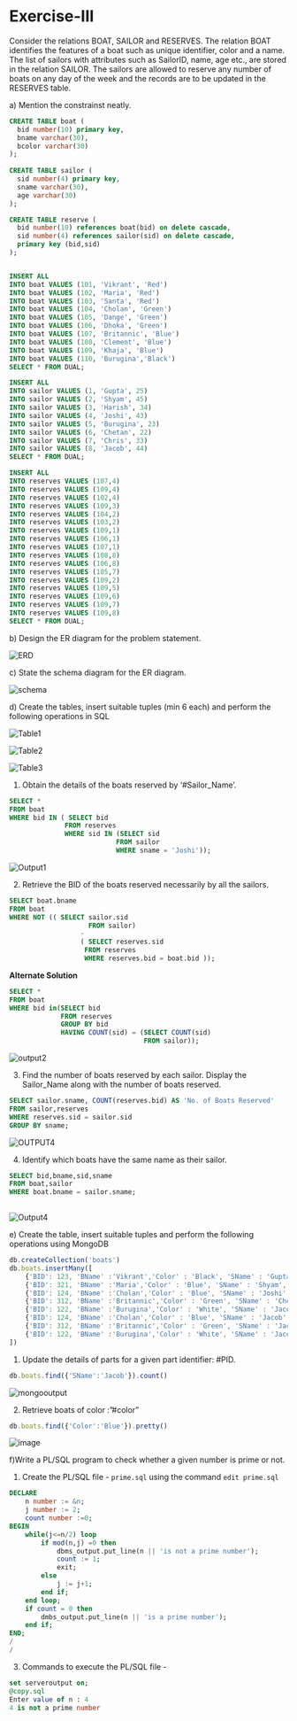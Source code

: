 # Exercise-III
Consider the relations BOAT, SAILOR and RESERVES. The relation BOAT identifies the features of a boat such as unique identifier, color and a name. The list of sailors with attributes such as SailorID, name, age etc., are stored in the relation SAILOR. The sailors are allowed to reserve any number of boats on any day of the week and the records are to be updated in the RESERVES table. 

a) Mention the constrainst neatly.

```sql
CREATE TABLE boat (
  bid number(10) primary key,
  bname varchar(30),
  bcolor varchar(30)
);
  
CREATE TABLE sailor (
  sid number(4) primary key,
  sname varchar(30),
  age varchar(30)
);

CREATE TABLE reserve (
  bid number(10) references boat(bid) on delete cascade,
  sid number(4) references sailor(sid) on delete cascade,
  primary key (bid,sid)
);


INSERT ALL
INTO boat VALUES (101, 'Vikrant', 'Red')
INTO boat VALUES (102, 'Maria', 'Red')
INTO boat VALUES (103, 'Santa', 'Red')
INTO boat VALUES (104, 'Cholan', 'Green')
INTO boat VALUES (105, 'Dange', 'Green')
INTO boat VALUES (106, 'Dhoka', 'Green')
INTO boat VALUES (107, 'Britannic', 'Blue')
INTO boat VALUES (108, 'Clement', 'Blue')
INTO boat VALUES (109, 'Khaja', 'Blue')
INTO boat VALUES (110, 'Burugina','Black')
SELECT * FROM DUAL;

INSERT ALL 
INTO sailor VALUES (1, 'Gupta', 25)
INTO sailor VALUES (2, 'Shyam', 45)
INTO sailor VALUES (3, 'Harish', 34)
INTO sailor VALUES (4, 'Joshi', 43)
INTO sailor VALUES (5, 'Burugina', 23)
INTO sailor VALUES (6, 'Chetan', 22)
INTO sailor VALUES (7, 'Chris', 33)
INTO sailor VALUES (8, 'Jacob', 44)
SELECT * FROM DUAL;

INSERT ALL
INTO reserves VALUES (107,4)
INTO reserves VALUES (109,4)
INTO reserves VALUES (102,4)
INTO reserves VALUES (109,3)
INTO reserves VALUES (104,2)
INTO reserves VALUES (103,2)
INTO reserves VALUES (109,1)
INTO reserves VALUES (106,1)
INTO reserves VALUES (107,1)
INTO reserves VALUES (108,8)
INTO reserves VALUES (106,8)
INTO reserves VALUES (105,7)
INTO reserves VALUES (109,2)
INTO reserves VALUES (109,5)
INTO reserves VALUES (109,6)
INTO reserves VALUES (109,7)
INTO reserves VALUES (109,8)
SELECT * FROM DUAL;

```



b) Design the ER diagram for the problem statement.

![ERD](https://user-images.githubusercontent.com/67141217/212526870-ca39b3fa-9b5a-461b-a434-8c5cf1fac3da.png)

c) State the schema diagram for the ER diagram. 

![schema](https://user-images.githubusercontent.com/67141217/212526876-80b28dcd-23e4-42e4-b4e3-e4a83e1220bf.png)

d) Create the tables, insert suitable tuples (min 6 each) and perform the following operations in SQL

![Table1](https://user-images.githubusercontent.com/67141217/212530349-445d3169-c2ec-46fc-bd20-2808ebf66fc9.png)

![Table2](https://user-images.githubusercontent.com/67141217/212526916-5074cef4-d16d-4420-8090-824c5cbaccf7.png)

![Table3](https://user-images.githubusercontent.com/67141217/212527248-e3269e8b-ce90-4b6b-abf5-4ae7ffe8a1e0.png)


 1. Obtain the details of the boats reserved by ‘#Sailor_Name’.

```sql 
SELECT *
FROM boat
WHERE bid IN ( SELECT bid
              FROM reserves
              WHERE sid IN (SELECT sid 
                           FROM sailor
                           WHERE sname = 'Joshi'));
```

![Output1](https://user-images.githubusercontent.com/67141217/212527029-c65f871d-1442-4172-893f-4f587c98132d.png)

 2. Retrieve the BID of the boats reserved necessarily by all the sailors.
 
```sql
SELECT boat.bname
FROM boat
WHERE NOT (( SELECT sailor.sid
                    FROM sailor)
                  -
                  ( SELECT reserves.sid
                   FROM reserves
                   WHERE reserves.bid = boat.bid ));
```

**Alternate Solution**

```sql
SELECT *
FROM boat 
WHERE bid in(SELECT bid
             FROM reserves 
             GROUP BY bid
             HAVING COUNT(sid) = (SELECT COUNT(sid) 
                                  FROM sailor));
```

![output2](https://user-images.githubusercontent.com/67141217/212529892-38963475-b0b0-45bd-9685-80596f82f970.png)

 3. Find the number of boats reserved by each sailor. Display the Sailor_Name along with the number of boats reserved.

```sql
SELECT sailor.sname, COUNT(reserves.bid) AS 'No. of Boats Reserved'
FROM sailor,reserves
WHERE reserves.sid = sailor.sid
GROUP BY sname;
```

![OUTPUT4](https://user-images.githubusercontent.com/67141217/212530190-e6a597ac-6f36-4f2e-9613-9bff8cb7da4b.png)


 4. Identify which boats have the same name as their sailor.
 
 ```sql
SELECT bid,bname,sid,sname
FROM boat,sailor
WHERE boat.bname = sailor.sname;
              
 ```
 
![Output4](https://user-images.githubusercontent.com/67141217/212530493-642f2e1d-9fa1-4e80-9812-e5318284c6e3.png)

 
e) Create the table, insert suitable tuples and perform the following operations using MongoDB

```javascript
db.createCollection('boats')
db.boats.insertMany([
    {'BID': 123, 'BName' :'Vikrant','Color' : 'Black', 'SName' : 'Gupta', 'SNo':1111 },
    {'BID': 321, 'BName' :'Maria','Color' : 'Blue', 'SName' : 'Shyam', 'SNo':1115 },
    {'BID': 124, 'BName' :'Cholan','Color' : 'Blue', 'SName' : 'Joshi', 'SNo':5111 },
    {'BID': 312, 'BName' :'Britannic','Color' : 'Green', 'SName' : 'Chetan', 'SNo':4511},
    {'BID': 122, 'BName' :'Burugina','Color' : 'White', 'SName' : 'Jacob', 'SNo':3111 },
    {'BID': 124, 'BName' :'Cholan','Color' : 'Blue', 'SName' : 'Jacob', 'SNo':3111 },
    {'BID': 312, 'BName' :'Britannic','Color' : 'Green', 'SName' : 'Jacob', 'SNo':3111},
    {'BID': 122, 'BName' :'Burugina','Color' : 'White', 'SName' : 'Jacob', 'SNo':3111 }
])
```


1. Update the details of parts for a given part identifier: #PID. 

```javascript
db.boats.find({'SName':'Jacob'}).count()
```

![mongooutput](https://user-images.githubusercontent.com/67141217/212531120-91b17612-bdec-4a8a-ab86-074e66daa545.png)

2. Retrieve boats of color :”#color”

```javascript
db.boats.find({'Color':'Blue'}).pretty()
```

![image](https://user-images.githubusercontent.com/67141217/212531174-eccefb78-05f3-491b-854b-4bd069f89b23.png)

f)Write a PL/SQL program to check whether a given number is prime or not. 

1. Create the PL/SQL file - ```prime.sql``` using the command ```edit prime.sql```

```sql
DECLARE
	n number := &n;
    j number := 2;
    count number :=0;
BEGIN
	while(j<=n/2) loop
    	if mod(n,j) =0 then
        	dbms_output.put_line(n || 'is not a prime number');
            count := 1;
            exit;
        else
        	j := j+1;
        end if;
    end loop;
    if count = 0 then
    	dmbs_output.put_line(n || 'is a prime number');
    end if;
END;
/
/
```

3. Commands to execute the PL/SQL file -

```sql
set serveroutput on;
@copy.sql
Enter value of n : 4
4 is not a prime number
```
